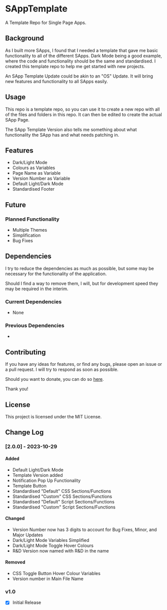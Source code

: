 # SAppTemplate
A Template Repo for Single Page Apps.

## Background
As I built more SApps, I found that I needed a template that gave me basic functionality to all of the different SApps. Dark Mode being a good example, where the code and functionality should be the same and standardised. I created this template repo to help me get started with new projects.

An SApp Template Update could be akin to an "OS" Update. It will bring new features and functionality to all SApps easily.

## Usage
This repo is a template repo, so you can use it to create a new repo with all of the files and folders in this repo. It can then be edited to create the actual SApp Page.

The SApp Template Version also tells me something about what functionality the SApp has and what needs patching in.

## Features
- Dark/Light Mode
- Colours as Variables
- Page Name as Variable
- Version Number as Variable
- Default Light/Dark Mode
- Standardised Footer

## Future

### Planned Functionality
- Multiple Themes
- Simplification
- Bug Fixes

## Dependencies
I try to reduce the dependencies as much as possible, but some may be necessary for the functionality of the application.

Should I find a way to remove them, I will, but for development speed they may be required in the interim.

### Current Dependencies
- None

### Previous Dependencies
- 

## Contributing
If you have any ideas for features, or find any bugs, please open an issue or a pull request. I will try to respond as soon as possible.

Should you want to donate, you can do so [here](https://www.buymeacoffee.com/caddickbrown).

Thank you!

## License
This project is licensed under the MIT License.

## Change Log

### [2.0.0] - 2023-10-29

#### Added

- Default Light/Dark Mode
- Template Version added
- Notification Pop Up Functionality
- Template Button
- Standardised "Default" CSS Sections/Functions
- Standardised "Custom" CSS Sections/Functions
- Standardised "Default" Script Sections/Functions
- Standardised "Custom" Script Sections/Functions

#### Changed

- Version Number now has 3 digits to account for Bug Fixes, Minor, and Major Updates
- Dark/Light Mode Variables Simplified
- Dark/Light Mode Toggle Hover Colours
- R&D Version now named with R&D in the name

#### Removed

- CSS Toggle Button Hover Colour Variables
- Version number in Main File Name

### v1.0
- [x] Initial Release
